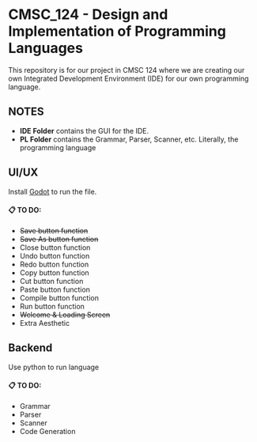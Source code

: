 # CMSC_124 - Design and Implementation of Programming Languages
This repository is for our project in CMSC 124 where we are creating our own Integrated Development Environment (IDE) for our own programming language.

## NOTES
- **IDE Folder** contains the GUI for the IDE.
- **PL Folder** contains the Grammar, Parser, Scanner, etc. Literally, the programming language

## UI/UX
Install [Godot](https://godotengine.org/download/windows/) to run the file.

#### 📋 TO DO:
- ~~Save button function~~
- ~~Save As button function~~
- Close button function
- Undo button function
- Redo button function
- Copy button function
- Cut  button function
- Paste button function
- Compile button function
- Run button function
- ~~Welcome & Loading Screen~~
- Extra Aesthetic

## Backend
Use python to run language

#### 📋 TO DO:
- Grammar
- Parser
- Scanner
- Code Generation





